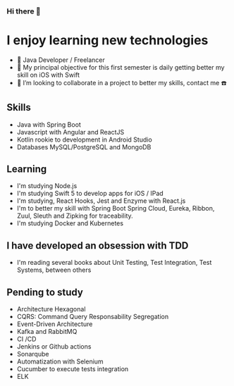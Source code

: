 ### Hi there 👋


# I enjoy learning new technologies

* :iphone: Java Developer / Freelancer
* :blue_book: My principal objective for this first semester is daily getting better my skill on iOS with Swift
* 👯 I’m looking to collaborate in a project to better my skills, contact me :phone:

## Skills
* Java with Spring Boot
* Javascript with Angular and ReactJS
* Kotlin rookie to development in Android Studio
* Databases MySQL/PostgreSQL and MongoDB

## Learning
* I'm studying Node.js
* I'm studying Swift 5 to develop apps for iOS / IPad
* I'm studying, React Hooks, Jest and Enzyme with React.js
* I'm to better my skill with Spring Boot Spring Cloud, Eureka, Ribbon, Zuul, Sleuth and Zipking for traceability.
* I'm studying Docker and Kubernetes

## I have developed an obsession with TDD
* I'm reading several books about Unit Testing, Test Integration, Test Systems, between others


## Pending to study
* Architecture Hexagonal
* CQRS: Command Query Responsability Segregation
* Event-Driven Architecture
* Kafka and RabbitMQ
* CI /CD
* Jenkins or Github actions
* Sonarqube
* Automatization with Selenium
* Cucumber to execute tests integration
* ELK



